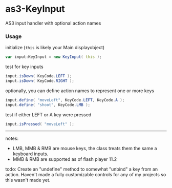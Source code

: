 # as3-KeyInput

AS3 input handler with optional action names


### Usage

initialize (`this` is likely your Main displayobject)
```actionscript
var input:KeyInput = new KeyInput( this );
```

test for key inputs
```actionscript
input.isDown( KeyCode.LEFT );
input.isDown( KeyCode.RIGHT );
```

optionally, you can define action names to represent one or more keys
```actionscript
input.define( "moveLeft", KeyCode.LEFT, KeyCode.A );
input.define( "shoot", KeyCode.LMB );
```

test if either LEFT or A key were pressed
```actionscript
input.isPressed( "moveLeft" );
```


***

notes:
* LMB, MMB & RMB are mouse keys, the class treats them the same a keyboard inputs.
* MMB & RMB are supported as of flash player 11.2

todo:
Create an "undefine" method to somewhat "unbind" a key from an action. Haven't made a fully customizable controls for any of my projects so this wasn't made yet.